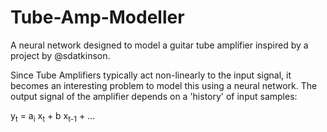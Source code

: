 # Tube-Amp-Modeller
A neural network designed to model a guitar tube amplifier inspired by a project by @sdatkinson.

Since Tube Amplifiers typically act non-linearly to the input signal, it becomes an interesting problem to model this using a neural network.
The output signal of the amplifier depends on a 'history' of input samples:

y<sub>t</sub> = a<sub>i</sub> x<sub>t</sub> + b x<sub>t-1</sub> + ... 

